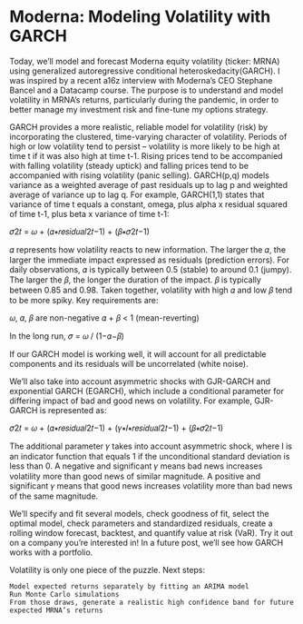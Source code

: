 # Moderna: Modeling Volatility with GARCH

Today, we’ll model and forecast Moderna equity volatility (ticker: MRNA) using generalized autoregressive conditional heteroskedacity(GARCH). I was inspired by a recent a16z interview with Moderna’s CEO Stephane Bancel and a Datacamp course. The purpose is to understand and model volatility in MRNA’s returns, particularly during the pandemic, in order to better manage my investment risk and fine-tune my options strategy.

GARCH provides a more realistic, reliable model for volatility (risk) by incorporating the clustered, time-varying character of volatility. Periods of high or low volatility tend to persist – volatility is more likely to be high at time t if it was also high at time t-1. Rising prices tend to be accompanied with falling volatility (steady uptick) and falling prices tend to be accompanied with rising volatility (panic selling). GARCH(p,q) models variance as a weighted average of past residuals up to lag p and weighted average of variance up to lag q. For example, GARCH(1,1) states that variance of time t equals a constant, omega, plus alpha x residual squared of time t-1, plus beta x variance of time t-1:

𝜎2𝑡 = 𝜔 + (𝛼∗𝑟𝑒𝑠𝑖𝑑𝑢𝑎𝑙2𝑡−1) + (𝛽∗𝜎2𝑡−1)

𝛼 represents how volatility reacts to new information. The larger the 𝛼, the larger the immediate impact expressed as residuals (prediction errors). For daily observations, 𝛼 is typically between 0.5 (stable) to around 0.1 (jumpy). The larger the 𝛽, the longer the duration of the impact. 𝛽 is typically between 0.85 and 0.98. Taken together, volatility with high 𝛼 and low 𝛽 tend to be more spiky. Key requirements are:

𝜔, 𝛼, 𝛽 are non-negative
𝛼 + 𝛽 < 1 (mean-reverting)

In the long run, 𝜎 = 𝜔 / (1−𝛼−𝛽)

If our GARCH model is working well, it will account for all predictable components and its residuals will be uncorrelated (white noise).

We’ll also take into account asymmetric shocks with GJR-GARCH and exponential GARCH (EGARCH), which include a conditional parameter for differing impact of bad and good news on volatility. For example, GJR-GARCH is represented as:

𝜎2𝑡 = 𝜔 + (𝛼∗𝑟𝑒𝑠𝑖𝑑𝑢𝑎𝑙2𝑡−1) + (𝛾∗𝐼∗𝑟𝑒𝑠𝑖𝑑𝑢𝑎𝑙2𝑡−1) + (𝛽∗𝜎2𝑡−1)

The additional parameter 𝛾 takes into account asymmetric shock, where I is an indicator function that equals 1 if the unconditional standard deviation is less than 0. A negative and significant 𝛾 means bad news increases volatility more than good news of similar magnitude. A positive and significant 𝛾 means that good news increases volatility more than bad news of the same magnitude.

We’ll specify and fit several models, check goodness of fit, select the optimal model, check parameters and standardized residuals, create a rolling window forecast, backtest, and quantify value at risk (VaR). Try it out on a company you’re interested in! In a future post, we’ll see how GARCH works with a portfolio.

Volatility is only one piece of the puzzle. Next steps:

    Model expected returns separately by fitting an ARIMA model
    Run Monte Carlo simulations
    From those draws, generate a realistic high confidence band for future expected MRNA’s returns
